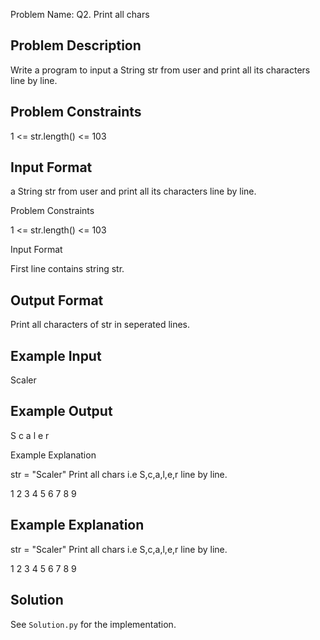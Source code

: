 Problem Name: Q2. Print all chars

## Problem Description

Write a program to input a String str from user and print all its characters line by line.

## Problem Constraints

1 <= str.length() <= 103

## Input Format

a String str from user and print all its characters line by line.

Problem Constraints

1 <= str.length() <= 103

Input Format

First line contains string str.

## Output Format

Print all characters of str in seperated lines.

## Example Input

Scaler

## Example Output

S
c
a
l
e
r

Example Explanation

str = "Scaler"
Print all chars i.e S,c,a,l,e,r line by line.

1
2
3
4
5
6
7
8
9

## Example Explanation

str = "Scaler"
Print all chars i.e S,c,a,l,e,r line by line.

1
2
3
4
5
6
7
8
9

## Solution

See `Solution.py` for the implementation.
